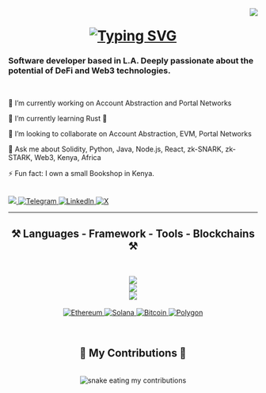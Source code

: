 <img align="right" src="https://visitor-badge.laobi.icu/badge?page_id=jwenjian.visitor-badge&left_color=black&right_color=blue&left_text=Welcome%20Visitors%20%F0%9F%98%8A" />


<h1 align = "center">
<a href="https://git.io/typing-svg"><img src="https://readme-typing-svg.demolab.com?font=Rubik+Glitch&pause=1000&color=53C6FF&width=435&lines=Hello%2C+my+name+is+Teddy+%F0%9F%90%BB;Welcome+to+my+Github+Page+%F0%9F%91%A8%F0%9F%8F%BE%E2%80%8D%F0%9F%92%BB" alt="Typing SVG" /></a>
</h1>

<h3 align ="left"> Software developer based in L.A. Deeply passionate about the potential of DeFi and Web3 technologies.</h3>

<br/>

<div style="text-align: left;">
  <p>🔭 I’m currently working on Account Abstraction and Portal Networks</p>
  <p>🌱 I’m currently learning Rust 🦀</p>
  <p>👯 I’m looking to collaborate on Account Abstraction, EVM, Portal Networks</p>
  <p>💬 Ask me about Solidity, Python, Java, Node.js, React, zk-SNARK, zk-STARK, Web3, Kenya, Africa</p>
  <p>⚡ Fun fact: I own a small Bookshop in Kenya.</p>
</div>

<br/>

</div align ="center">

<a href="mailto:onditee@protonmail.com">
  <img src ="https://img.shields.io/badge/proton%20mail-6D4AFF?style=for-the-badge&logo=protonmail&logoColor=white" target="_blank"/>
</a>
<a href="https://t.me/onditee" target="_blank">
  <img src="https://img.shields.io/badge/Telegram-2CA5E0?style=for-the-badge&logo=telegram&logoColor=white" alt="Telegram">
</a>
<a href="https://linkedin.com/in/onditee" target="_blank">
  <img src="https://img.shields.io/badge/LinkedIn-0077B5?style=for-the-badge&logo=linkedin&logoColor=white" alt="LinkedIn">
</a>
<a href="https://x.com/onditee" target="_blank">
  <img src="https://img.shields.io/badge/X-1DA1F2?style=for-the-badge&logo=x&logoColor=white" alt="X">
</a>

<hr/>

<h2 align ="center"> ⚒️ Languages - Framework - Tools - Blockchains ⚒️ </h2>
<br>
<p align="center">
 <a href="https://skillicons.dev">
    <img src="https://skillicons.dev/icons?i=python,java,solidity,graphql,javascript,cpp,rust" />
  </a><br>
<a href="https://skillicons.dev">
    <img src="https://skillicons.dev/icons?i=react,yarn,npm,nextjs,nodejs,vite,angular" />
  </a><br>
  <a href="https://skillicons.dev">
    <img src="https://skillicons.dev/icons?i=anaconda,idea,sublime,vscode,eclipse,androidstudio,blender" />
  </a><br>
 <br>
  <a href="https://ethereum.org/">
  <img src="https://img.shields.io/badge/Ethereum-2CA5E0?style=for-the-badge&logo=ethereum&logoColor=white" alt="Ethereum" />
  </a>
  <a href="https://solana.com/">
    <img src="https://img.shields.io/badge/Solana-0077FF?style=for-the-badge&logo=solana&logoColor=white" alt="Solana" />
  </a>
  <a href="https://bitcoin.org/">
    <img src="https://img.shields.io/badge/Bitcoin-FF9900?style=for-the-badge&logo=bitcoin&logoColor=white" alt="Bitcoin" />
  </a>
  <a href="https://polygon.technology/">
    <img src="https://img.shields.io/badge/Polygon-6E48FF?style=for-the-badge&logo=polygon&logoColor=white" alt="Polygon" />
  </a>
</p>
<br/>

<div align="center">
  <h2> 🐍 My Contributions 🐍 </h2>
<br>
 <img alt="snake eating my contributions" src="https://raw.githubusercontent.com/onditee/onditee/output/github-contribution-grid-snake.svg" />



<!--**onditee/onditee** is a ✨ _special_ ✨ repository because its `README.md` (this file) appears on your GitHub profile.

Here are some ideas to get you started:

- 🔭 I’m currently working on ...
- 🌱 I’m currently learning ...
- 👯 I’m looking to collaborate on ...
- 🤔 I’m looking for help with ...
- 💬 Ask me about ...
- 📫 How to reach me: ...
- 😄 Pronouns: ...
- ⚡ Fun fact: ...
-->
